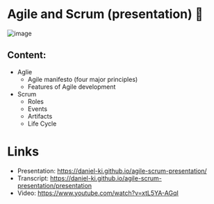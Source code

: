 # Agile and Scrum (presentation) 📝

![image](https://user-images.githubusercontent.com/75856314/126192589-e7f14e02-061a-4e6a-82d5-34086bb552dc.png)

## Сontent:
- Aglie
  - Agile manifesto (four major principles)
  - Features of Agile development
- Scrum
  - Roles
  - Events
  - Artifacts
  - Life Cycle

# Links
- Presentation: https://daniel-ki.github.io/agile-scrum-presentation/
- Transcript: https://daniel-ki.github.io/agile-scrum-presentation/presentation
- Video: https://www.youtube.com/watch?v=xtL5YA-AGqI
